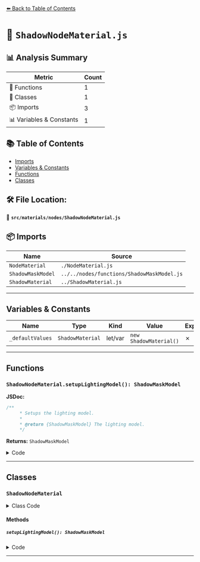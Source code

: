[⬅️ Back to Table of Contents](../../../index.md)

# 📄 `ShadowNodeMaterial.js`

## 📊 Analysis Summary

| Metric | Count |
|--------|-------|
| 🔧 Functions | 1 |
| 🧱 Classes | 1 |
| 📦 Imports | 3 |
| 📊 Variables & Constants | 1 |

## 📚 Table of Contents

- [Imports](#imports)
- [Variables & Constants](#variables-constants)
- [Functions](#functions)
- [Classes](#classes)

## 🛠️ File Location:
📂 **`src/materials/nodes/ShadowNodeMaterial.js`**

## 📦 Imports

| Name | Source |
|------|--------|
| `NodeMaterial` | `./NodeMaterial.js` |
| `ShadowMaskModel` | `../../nodes/functions/ShadowMaskModel.js` |
| `ShadowMaterial` | `../ShadowMaterial.js` |


---

## Variables & Constants

| Name | Type | Kind | Value | Exported |
|------|------|------|-------|----------|
| `_defaultValues` | `ShadowMaterial` | let/var | `new ShadowMaterial()` | ✗ |


---

## Functions

### `ShadowNodeMaterial.setupLightingModel(): ShadowMaskModel`

**JSDoc:**
```typescript
/**
	 * Setups the lighting model.
	 *
	 * @return {ShadowMaskModel} The lighting model.
	 */
```

**Returns:** `ShadowMaskModel`

<details><summary>Code</summary>

```typescript
setupLightingModel( /*builder*/ ) {

		return new ShadowMaskModel();

	}
```
</details>


---

## Classes

### `ShadowNodeMaterial`

<details><summary>Class Code</summary>

```ts
class ShadowNodeMaterial extends NodeMaterial {

	static get type() {

		return 'ShadowNodeMaterial';

	}

	/**
	 * Constructs a new shadow node material.
	 *
	 * @param {Object} [parameters] - The configuration parameter.
	 */
	constructor( parameters ) {

		super();

		/**
		 * This flag can be used for type testing.
		 *
		 * @type {boolean}
		 * @readonly
		 * @default true
		 */
		this.isShadowNodeMaterial = true;

		/**
		 * Set to `true` because so it's possible to implement
		 * the shadow mask effect.
		 *
		 * @type {boolean}
		 * @default true
		 */
		this.lights = true;

		/**
		 * Overwritten since shadow materials are transparent
		 * by default.
		 *
		 * @type {boolean}
		 * @default true
		 */
		this.transparent = true;

		this.setDefaultValues( _defaultValues );

		this.setValues( parameters );

	}

	/**
	 * Setups the lighting model.
	 *
	 * @return {ShadowMaskModel} The lighting model.
	 */
	setupLightingModel( /*builder*/ ) {

		return new ShadowMaskModel();

	}

}
```
</details>

#### Methods

##### `setupLightingModel(): ShadowMaskModel`

<details><summary>Code</summary>

```ts
setupLightingModel( /*builder*/ ) {

		return new ShadowMaskModel();

	}
```
</details>


---